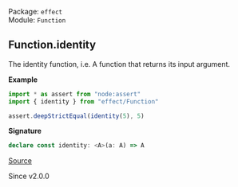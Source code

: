 Package: `effect`<br />
Module: `Function`<br />

## Function.identity

The identity function, i.e. A function that returns its input argument.

**Example**

```ts
import * as assert from "node:assert"
import { identity } from "effect/Function"

assert.deepStrictEqual(identity(5), 5)
```

**Signature**

```ts
declare const identity: <A>(a: A) => A
```

[Source](https://github.com/Effect-TS/effect/tree/main/packages/effect/src/Function.ts#L213)

Since v2.0.0